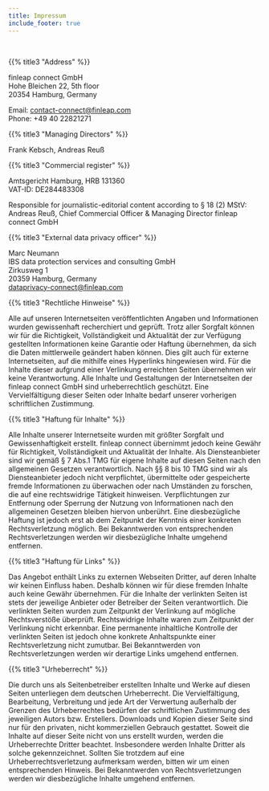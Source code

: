 ```yaml
---
title: Impressum
include_footer: true
---
```


<br>

{{% title3 "Address" %}}

finleap connect GmbH  
Hohe Bleichen 22, 5th floor  
20354 Hamburg, Germany  

Email: contact-connect@finleap.com  
Phone: +49 40 22821271  

{{% title3 "Managing Directors" %}}

Frank Kebsch, Andreas Reuß

{{% title3 "Commercial register" %}}

Amtsgericht Hamburg, HRB 131360  
VAT-ID: DE284483308  

Responsible for journalistic-editorial content according to § 18 (2) MStV: Andreas Reuß, Chief Commercial Officer & Managing Director finleap connect GmbH

{{% title3 "External data privacy officer" %}}

Marc Neumann  
IBS data protection services and consulting GmbH  
Zirkusweg 1  
20359 Hamburg, Germany  
dataprivacy-connect@finleap.com  

{{% title3 "Rechtliche Hinweise" %}}

Alle auf unseren Internetseiten veröffentlichten Angaben und Informationen wurden gewissenhaft recherchiert und geprüft. Trotz aller Sorgfalt können wir für die Richtigkeit, Vollständigkeit und Aktualität der zur Verfügung gestellten Informationen keine Garantie oder Haftung übernehmen, da sich die Daten mittlerweile geändert haben können. Dies gilt auch für externe Internetseiten, auf die mithilfe eines Hyperlinks hingewiesen wird. Für die Inhalte dieser aufgrund einer Verlinkung erreichten Seiten übernehmen wir keine Verantwortung. Alle Inhalte und Gestaltungen der Internetseiten der finleap connect GmbH sind urheberrechtlich geschützt. Eine Vervielfältigung dieser Seiten oder Inhalte bedarf unserer vorherigen schriftlichen Zustimmung.

{{% title3 "Haftung für Inhalte" %}}

Alle Inhalte unserer Internetseite wurden mit größter Sorgfalt und Gewissenhaftigkeit erstellt. finleap connect übernimmt jedoch keine Gewähr für Richtigkeit, Vollständigkeit und Aktualität der Inhalte. Als Diensteanbieter sind wir gemäß § 7 Abs.1 TMG für eigene Inhalte auf diesen Seiten nach den allgemeinen Gesetzen verantwortlich. Nach §§ 8 bis 10 TMG sind wir als Diensteanbieter jedoch nicht verpflichtet, übermittelte oder gespeicherte fremde Informationen
zu überwachen oder nach Umständen zu forschen, die auf eine rechtswidrige Tätigkeit hinweisen. Verpflichtungen zur Entfernung oder Sperrung der Nutzung von Informationen nach den allgemeinen Gesetzen bleiben hiervon unberührt. Eine diesbezügliche Haftung ist jedoch erst ab dem Zeitpunkt der Kenntnis einer konkreten Rechtsverletzung möglich. Bei Bekanntwerden von entsprechenden Rechtsverletzungen werden wir diesbezügliche Inhalte umgehend entfernen.

{{% title3 "Haftung für Links" %}}

Das Angebot enthält Links zu externen Webseiten Dritter, auf deren Inhalte wir keinen Einfluss haben. Deshalb können wir für diese fremden Inhalte auch keine Gewähr übernehmen. Für die Inhalte der verlinkten Seiten ist stets der jeweilige Anbieter oder Betreiber der Seiten verantwortlich. Die verlinkten Seiten wurden zum Zeitpunkt der Verlinkung auf mögliche Rechtsverstöße überprüft. Rechtswidrige Inhalte waren zum Zeitpunkt der Verlinkung nicht erkennbar. Eine permanente inhaltliche Kontrolle der verlinkten Seiten ist jedoch ohne konkrete Anhaltspunkte einer Rechtsverletzung nicht zumutbar. Bei Bekanntwerden von Rechtsverletzungen werden wir derartige Links umgehend entfernen.

{{% title3 "Urheberrecht" %}}

Die durch uns als Seitenbetreiber erstellten Inhalte und Werke auf diesen Seiten unterliegen dem deutschen Urheberrecht. Die Vervielfältigung, Bearbeitung, Verbreitung und jede Art der Verwertung außerhalb der Grenzen des Urheberrechtes bedürfen der schriftlichen Zustimmung des jeweiligen Autors bzw. Erstellers. Downloads und Kopien dieser Seite sind nur für den privaten, nicht kommerziellen Gebrauch gestattet. Soweit die Inhalte auf dieser Seite nicht von uns erstellt wurden, werden die Urheberrechte Dritter beachtet. Insbesondere werden Inhalte Dritter als solche gekennzeichnet. Sollten Sie trotzdem auf eine Urheberrechtsverletzung aufmerksam werden, bitten wir um einen entsprechenden Hinweis. Bei Bekanntwerden von Rechtsverletzungen werden wir diesbezügliche Inhalte umgehend entfernen.
